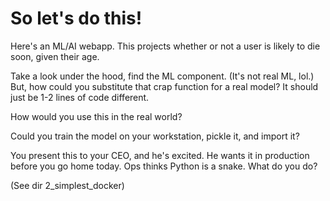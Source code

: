 # So let's do this!  

Here's an ML/AI webapp. This projects whether or not a user is likely to die soon, given their age.

Take a look under the hood, find the ML component. (It's not real ML, lol.) But, how could you substitute that crap function for a real model? It should just be 1-2 lines of code different.

How would you use this in the real world?

Could you train the model on your workstation, pickle it, and import it?

You present this to your CEO, and he's excited. He wants it in production before you go home today. Ops thinks Python is a snake. What do you do?

(See dir 2_simplest_docker)
